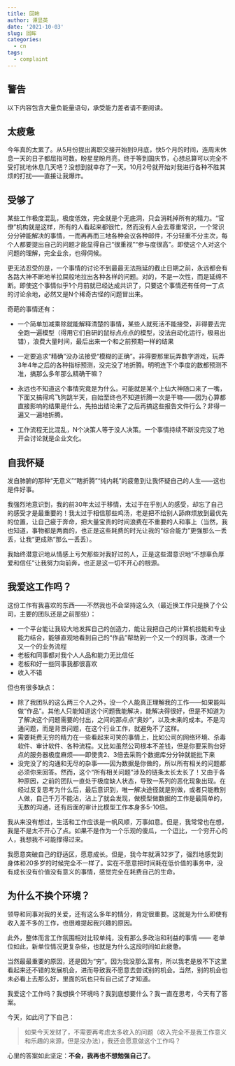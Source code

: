 ```yaml
---
title: 回眸
author: 谭显英
date: '2021-10-03'
slug: 回眸
categories:
  - cn
tags:
  - complaint
---
```


## 警告

以下内容包含大量负能量语句，承受能力差者请不要阅读。

## 太疲惫

今年真的太累了。从5月份提出离职交接开始到9月底，快5个月的时间，连周末休息一天的日子都屈指可数。盼星星盼月亮，终于等到国庆节，心想总算可以完全不受打扰地休息几天吧？没想到就幸存了一天。10月2号就开始对我进行各种不胜其烦的打扰——直接让我爆炸。

## 受够了

某些工作极度混乱，极度低效，完全就是个无底洞，只会消耗掉所有的精力。“官僚”机构就是这样，所有的人看起来都很忙，然而没有人会去尊重常识，一个常识分分钟能解决的事情，一而再再而三地各种会议各种邮件，不分轻重不分主次，每个人都要提出自己的问题才能显得自己“很重视”“参与度很高”。即使这个人对这个问题的理解，完全业余，也得伺候。

更无法忍受的是，一个事情的讨论不到最最无法拖延的截止日期之前，永远都会有各路大神不断地羊拉屎般地拉出各种各样的问题。对的，不是一次性，而是延绵不断。即使这个事情似乎1个月前就已经达成共识了，只要这个事情还有任何一丁点的讨论余地，必然又是N个稀奇古怪的问题冒出来。

奇葩的事情还有：

- 一个简单加减乘除就能解释清楚的事情，某些人就死活不能接受，非得要去完全跑一遍模型（得用它们自研的鼠标点点点的模型，没法自动化运行，极易出错），浪费大量时间，最后出来一个和之前预期一样的结果

- 一定要追求“精确”没办法接受“模糊的正确”。非得要那里玩弄数字游戏，玩弄3年4年之后的各种指标预测，没完没了地折腾。明明连下个季度的数都预测不准，搞那么多年那么精确干嘛？

- 永远也不知道这个事情究竟是为什么。可能就是某个上仙大神随口来了一嘴，下面又搞得鸡飞狗跳半天，自始至终也不知道折腾一次是干嘛——因为心算都直接影响的结果是什么，先拍出结论来了之后再搞这些报告文件行么？非得一遍又一遍地折腾。

- 工作流程无比混乱，N个决策人等于没人决策。一个事情持续不断没完没了地开会讨论就是企业文化。

## 自我怀疑

发自肺腑的那种“无意义”“瞎折腾”“纯内耗”的疲惫到让我怀疑自己的人生——这也是件好事。

我强烈地意识到，我的前30年太过于移情，太过于在乎别人的感受，却忘了自己的感受才是最重要的！我太过于相信那些鸡汤，老是把不给别人舔麻烦放到最优先的位置，让自己疲于奔命，把大量宝贵的时间浪费在不重要的人和事上（当然，我也知道，事物都是两面的，也正是这些耗费的时光让我的“综合能力”更强那么一丢丢，让我“更成熟”那么一丢丢）。

我始终潜意识地从情感上亏欠那些对我好过的人，正是这些潜意识地“不想辜负厚爱和信任”让我努力向前奔，也正是这一切不开心的根源。

## 我爱这工作吗？

这份工作有我喜欢的东西——不然我也不会坚持这么久（最近换工作只是换了个公司，主要的团队还是之前那些）：

- 一个平台能让我较大地发挥自己的创造力，能让我把自己的计算机技能和专业能力结合，能够直观地看到自己的“作品”帮助到一个又一个的同事，改进一个又一个的业务流程
- 老板和同事都对我个人人品和能力无比信任
- 老板和好一些同事我都很喜欢
- 收入不错

但也有很多缺点：

- 除了我团队的这么两三个人之外，没一个人能真正理解我的工作——如果能叫做“作品”。其他人只能知道这个问题我能解决，能解决得很好，但是不知道为了解决这个问题需要的付出，之间的那点点“奥妙”，以及未来的成本。不是沟通问题，而是背景问题，在这个行业工作，就避免不了这样。
- 需要耗费无穷的精力在一些看起来可笑的事情上，比如公司的网络环境、杀毒软件、审计软件、各种流程。又比如虽然公司根本不差钱，但是你要采购台好点的服务器极度麻烦——即使贵2、3倍去采购个数据库分分钟就能批下来
- 没完没了的沟通和无尽的杂事——因为数据是你做的，所以所有相关的问题都必须你来回答。然而，这个“所有相关问题”涉及的链条太长太长了！又由于各种原因，之前的团队一直处于极度缺人状态，导致一系列的恶化现象出现。在经过反复思考为什么后，最后意识到，唯一解决途径就是别做，或者只能教别人做，自己千万不能沾，沾上了就会发现，做模型做数据的工作是最简单的，无数的沟通，还有后面的审计比模型工作本身多5-10倍。

我从来没有想过，生活和工作应该是一帆风顺，万事如意。但是，我常常也在想，我是不是太不开心了点。如果不是作为一个乐观的傻瓜，一个逗比，一个穷开心的人，我想我不可能撑得过来。

我愿意突破自己的舒适区，愿意成长。但是，我今年就满32岁了，强烈地感觉到身体和20多岁的时候完全不一样了。实在不愿意把时间耗在低价值的事务中，没有成长没有价值没有意义的事情，感觉完全在耗费自己的生命。

## 为什么不换个环境？

领导和同事对我的关爱，还有这么多年的情分，肯定很重要。这就是为什么即使有收入差不多的工作，也很难提起我兴趣的原因。

此外，整体而言工作氛围相对比较单纯，没有那么多政治和利益的事情 —— 老单位如此，新单位情况更复杂些，也就是为什么这段时间如此疲惫。

当然最最重要的原因，还是因为“穷”。因为我没那么富有，所以我老是放不下这里看起来还不错的发展机会，进而导致我不愿意去尝试别的机会。当然，别的机会也未必看上去那么好，里面的坑也只有自己试了才知道。

我爱这个工作吗？我想换个环境吗？我到底想要什么？我一直在思考，今天有了答案。

今天，如此问了下自己：

> 如果今天发财了，不需要再考虑太多收入的问题（收入完全不是我工作意义和乐趣的来源，但是没办法），我还会愿意做这个工作吗？

心里的答案如此坚定：**不会，我再也不想勉强自己了**。
